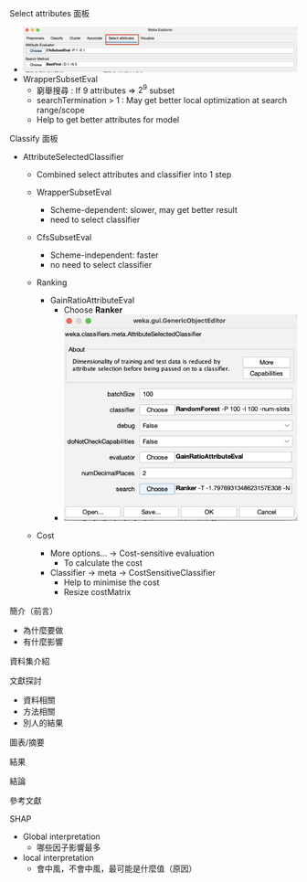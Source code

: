 Select attributes 面板
- ![selectattr00](Img/w15/selectattr00.png)
- WrapperSubsetEval
    - 窮舉搜尋 : If 9 attributes => $2^9$ subset
    - searchTermination > 1 : May get better local optimization at search range/scope
    - Help to get better attributes for model

Classify 面板
- AttributeSelectedClassifier
    - Combined select attributes and classifier into 1 step
    - WrapperSubsetEval
        - Scheme-dependent: slower, may get better result
        - need to select classifier 
    - CfsSubsetEval
        - Scheme-independent: faster
        - no need to select classifier

    - Ranking
        - GainRatioAttributeEval
            - Choose **Ranker**
            - ![ranking01](Img/w15/ranking01.png)
    - Cost
        - More options... -> Cost-sensitive evaluation
            - To calculate the cost
        - Classifier -> meta -> CostSensitiveClassifier
            - Help to minimise the cost
            - Resize costMatrix


簡介（前言）
- 為什麼要做
- 有什麼影響

資料集介紹

文獻探討
- 資料相關
- 方法相關
- 別人的結果

圖表/摘要

結果

結論

參考文獻


SHAP
- Global interpretation
    - 哪些因子影響最多
- local interpretation
    - 會中風，不會中風，最可能是什麼值（原因）